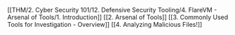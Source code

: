[[THM/2. Cyber Security 101/12. Defensive Security Tooling/4. FlareVM - Arsenal of Tools/1. Introduction]]
[[2. Arsenal of Tools]]
[[3. Commonly Used Tools for Investigation - Overview]]
[[4. Analyzing Malicious Files!]]
